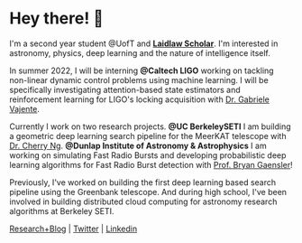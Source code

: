 # Hey there! 👋

I'm a second year student @UofT and **[Laidlaw Scholar](https://laidlawscholars.network/users/peter-ma)**. I'm interested in astronomy, physics, deep learning and the nature of intelligence itself. 

In summer 2022, I will be interning **@Caltech LIGO** working on tackling non-linear dynamic control problems using machine learning. I will be specifically investigating attention-based state estimators and reinforcement learning for LIGO's locking acquisition with [Dr. Gabriele Vajente](https://www.linkedin.com/in/gabriele-vajente).

Currently I work on two research projects. **@UC BerkeleySETI** I am building a geometric deep learning search pipeline for the MeerKAT telescope with [Dr. Cherry Ng](https://www.dunlap.utoronto.ca/dunlap-people/dr-cherry-ng/). **@Dunlap Institute of Astronomy & Astrophysics** I am working on simulating Fast Radio Bursts and developing probabilistic deep learning algorithms for Fast Radio Burst detection with [Prof. Bryan Gaensler](https://www.dunlap.utoronto.ca/dunlap-people/prof-bryan-gaensler-2/)! 

Previously, I've worked on building the first deep learning based search pipeline using the Greenbank telescope. And during high school, I've been involved in building distributed cloud computing for astronomy research algorithms at Berkeley SETI. 

[Research+Blog](https://peterma.ca/) | [Twitter](https://twitter.com/peterma02) | [Linkedin](https://www.linkedin.com/in/peter-ma-37a917162/)  

